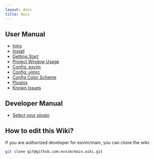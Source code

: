 ```yaml
---
layout: docs
title: Docs
---
```


## User Manual

- [Intro](intro)
- [Install](install)
- [Getting Start](getting-start)
- [Project Window Usage](project-window)
- [Config .exvim](config-project)
- [Config .vimrc](config-vimrc)
- [Config Color Scheme](config-colorscheme)
- [Plugins](plugins)
- [Known Issues](known-issues)

## Developer Manual

- [Select your plugin](select-your-plugin)

## How to edit this Wiki?

If you are authorized developer for exvim/main, you can clone the wiki:  

```bash
git clone git@github.com:exvim/main.wiki.git
```
